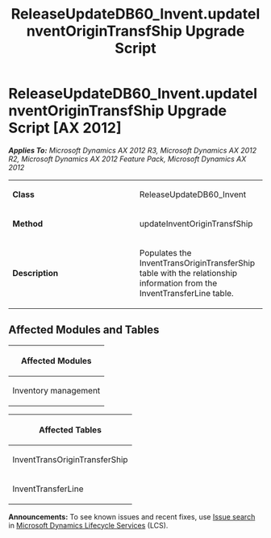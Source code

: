 ﻿---
title: ReleaseUpdateDB60_Invent.updateInventOriginTransfShip Upgrade Script
TOCTitle: ReleaseUpdateDB60_Invent.updateInventOriginTransfShip Upgrade Script
ms:assetid: a0dd3bfd-8ab7-781f-a3e5-de38cf44a6a5
ms:mtpsurl: https://msdn.microsoft.com/en-us/library/JJ736713(v=AX.60)
ms:contentKeyID: 49710145
ms.date: 05/18/2015
mtps_version: v=AX.60
---

# ReleaseUpdateDB60\_Invent.updateInventOriginTransfShip Upgrade Script [AX 2012]


_**Applies To:** Microsoft Dynamics AX 2012 R3, Microsoft Dynamics AX 2012 R2, Microsoft Dynamics AX 2012 Feature Pack, Microsoft Dynamics AX 2012_

<table>
<colgroup>
<col style="width: 50%" />
<col style="width: 50%" />
</colgroup>
<tbody>
<tr class="odd">
<td><p><strong>Class</strong></p></td>
<td><p>ReleaseUpdateDB60_Invent</p></td>
</tr>
<tr class="even">
<td><p><strong>Method</strong></p></td>
<td><p>updateInventOriginTransfShip</p></td>
</tr>
<tr class="odd">
<td><p><strong>Description</strong></p></td>
<td><p>Populates the InventTransOriginTransferShip table with the relationship information from the InventTransferLine table.</p></td>
</tr>
</tbody>
</table>


## Affected Modules and Tables

<table>
<colgroup>
<col style="width: 100%" />
</colgroup>
<thead>
<tr class="header">
<th><p>Affected Modules</p></th>
</tr>
</thead>
<tbody>
<tr class="odd">
<td><p>Inventory management</p></td>
</tr>
</tbody>
</table>


<table>
<colgroup>
<col style="width: 100%" />
</colgroup>
<thead>
<tr class="header">
<th><p>Affected Tables</p></th>
</tr>
</thead>
<tbody>
<tr class="odd">
<td><p>InventTransOriginTransferShip</p></td>
</tr>
<tr class="even">
<td><p>InventTransferLine</p></td>
</tr>
</tbody>
</table>

  
**Announcements:** To see known issues and recent fixes, use [Issue search](http://go.microsoft.com/fwlink/?linkid=389258) in [Microsoft Dynamics Lifecycle Services](http://go.microsoft.com/fwlink/?linkid=306505) (LCS).

